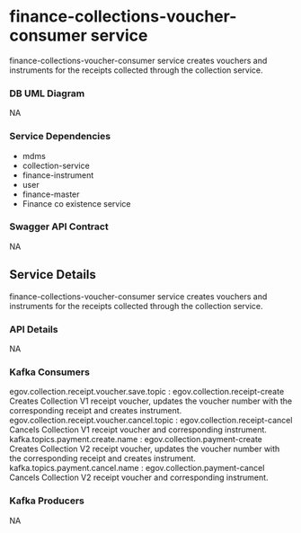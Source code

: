 # finance-collections-voucher-consumer service

finance-collections-voucher-consumer service creates vouchers and instruments for the receipts collected through the collection service.

### DB UML Diagram

NA

### Service Dependencies

- mdms
- collection-service
- finance-instrument
- user
- finance-master
- Finance co existence service

### Swagger API Contract

NA

## Service Details

finance-collections-voucher-consumer service creates vouchers and instruments for the receipts collected through the collection service.

### API Details

NA

### Kafka Consumers

egov.collection.receipt.voucher.save.topic : egov.collection.receipt-create
	Creates Collection V1 receipt voucher, updates the voucher number with the corresponding receipt and creates instrument.
egov.collection.receipt.voucher.cancel.topic : egov.collection.receipt-cancel
	Cancels Collection V1 receipt voucher and corresponding instrument.
kafka.topics.payment.create.name : egov.collection.payment-create
	Creates Collection V2 receipt voucher, updates the voucher number with the corresponding receipt and creates instrument.
kafka.topics.payment.cancel.name : egov.collection.payment-cancel
	Cancels Collection V2 receipt voucher and corresponding instrument.
	
### Kafka Producers

NA
